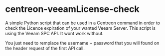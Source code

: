 # centreon-veeamLicense-check

A simple Python script that can be used in a Centreon command in order to check the Licence expiration of your wanted Veeam Server. This script is using the Veeam SPC API. It wont work without.

You just need to remplace the username + password that you will found on the header request of the first API call.
